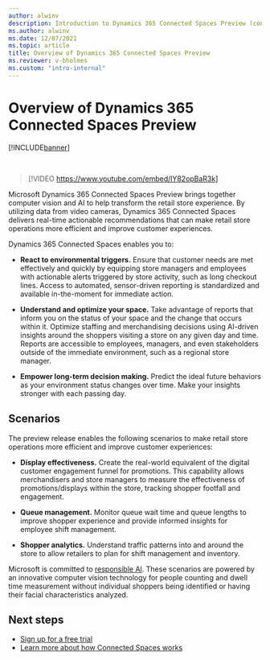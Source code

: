 ```yaml
---
author: alwinv
description: Introduction to Dynamics 365 Connected Spaces Preview (contains video)
ms.author: alwinv
ms.date: 12/07/2021
ms.topic: article
title: Overview of Dynamics 365 Connected Spaces Preview
ms.reviewer: v-bholmes
ms.custom: "intro-internal"
---
```


# Overview of Dynamics 365 Connected Spaces Preview

[!INCLUDE[banner](includes/banner.md)]

<br>

> [!VIDEO https://www.youtube.com/embed/lY82opBaR3k]

Microsoft Dynamics 365 Connected Spaces Preview brings together computer vision and AI to help transform the retail store experience. By utilizing data from video cameras, Dynamics 365 Connected Spaces delivers real-time actionable recommendations that can make retail store operations more efficient and improve customer experiences. 

Dynamics 365 Connected Spaces enables you to:

- **React to environmental triggers.** Ensure that customer needs are met effectively and quickly by equipping store managers and employees with actionable alerts triggered by store activity, such as long checkout lines. Access to automated, sensor-driven reporting is standardized and available in-the-moment for immediate action.

- **Understand and optimize your space.** Take advantage of reports that inform you on the status of your space and the change that occurs within it. Optimize staffing and merchandising decisions using AI-driven insights around the shoppers visiting a store on any given day and time. Reports are accessible to employees, managers, and even stakeholders outside of the immediate environment, such as a regional store manager.

- **Empower long-term decision making.** Predict the ideal future behaviors as your environment status changes over time. Make your insights stronger with each passing day.

## Scenarios

The preview release enables the following scenarios to make retail store operations more efficient and improve customer experiences: 

- **Display effectiveness.** Create the real-world equivalent of the digital customer engagement funnel for promotions. This capability allows merchandisers and store managers to measure the effectiveness of promotions/displays within the store, tracking shopper footfall and engagement.  

- **Queue management.** Monitor queue wait time and queue lengths to improve shopper experience and provide informed insights for employee shift management. 

- **Shopper analytics.** Understand traffic patterns into and around the store to allow retailers to plan for shift management and inventory. 

Microsoft is committed to [responsible AI](https://www.microsoft.com/en-us/ai/responsible-ai?activetab=pivot1%3aprimaryr6). These scenarios are powered by an innovative computer vision technology for people counting and dwell time measurement without individual shoppers being identified or having their facial characteristics analyzed.   

## Next steps

- [Sign up for a free trial](trial-signup.md)
- [Learn more about how Connected Spaces works](how-cs-works.md)

